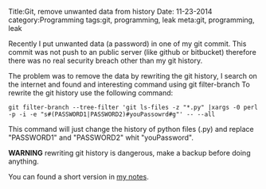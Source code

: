 Title:Git, remove unwanted data from history
Date: 11-23-2014
category:Programming
tags:git, programming, leak
meta:git, programming, leak

Recently I put unwanted data (a password) in one of my git commit.
This commit was not push to an public server (like github or bitbucket)
therefore there was no real security breach other than my git history.

The problem was to remove the data by rewriting the git history, I search on the
internet and found and interesting command using git filter-branch
To rewrite the git history use the following command:

    git filter-branch --tree-filter 'git ls-files -z "*.py" |xargs -0 perl -p -i -e "s#(PASSWORD1|PASSWORD2)#youPassowrd#g"' -- --all

This command will just change the history of python files (.py) and replace
"PASSWORD1" and "PASSWORD2" whit "youPassword".

**WARNING** rewriting git history is dangerous, make a backup before doing anything.

You can found a short version in [my notes](https://maggick.fr/pages/git-tricks.html).
